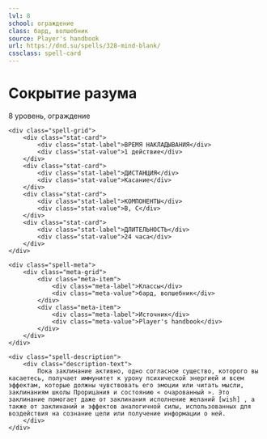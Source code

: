 ```yaml
---
lvl: 8
school: ограждение
class: бард, волшебник
source: Player's handbook
url: https://dnd.su/spells/328-mind-blank/
cssclass: spell-card
---
```


<div class="spell-container">
    <div class="spell-header">
        <h1 class="spell-name">Сокрытие разума</h1>
        <div class="spell-level">8 уровень, ограждение</div>
    </div>
    
    <div class="spell-grid">
        <div class="stat-card">
            <div class="stat-label">ВРЕМЯ НАКЛАДЫВАНИЯ</div>
            <div class="stat-value">1 действие</div>
        </div>
        <div class="stat-card">
            <div class="stat-label">ДИСТАНЦИЯ</div>
            <div class="stat-value">Касание</div>
        </div>
        <div class="stat-card">
            <div class="stat-label">КОМПОНЕНТЫ</div>
            <div class="stat-value">В, С</div>
        </div>
        <div class="stat-card">
            <div class="stat-label">ДЛИТЕЛЬНОСТЬ</div>
            <div class="stat-value">24 часа</div>
        </div>
    </div>
    
    <div class="spell-meta">
        <div class="meta-grid">
            <div class="meta-item">
                <div class="meta-label">Классы</div>
                <div class="meta-value">бард, волшебник</div>
            </div>
            <div class="meta-item">
                <div class="meta-label">Источник</div>
                <div class="meta-value">Player's handbook</div>
            </div>
        </div>
    </div>
    
    <div class="spell-description">
        <div class="description-text">
            Пока заклинание активно, одно согласное существо, которого вы касаетесь, получает иммунитет к урону психической энергией и всем эффектам, которые должны чувствовать его эмоции или читать мысли, заклинаниям школы Прорицания и состоянию « очарованный ». Это заклинание помогает даже от заклинания исполнение желаний [wish] , а также от заклинаний и эффектов аналогичной силы, использованных для воздействия на сознание цели или получение информации о ней.
        </div>
    </div>
</div>
